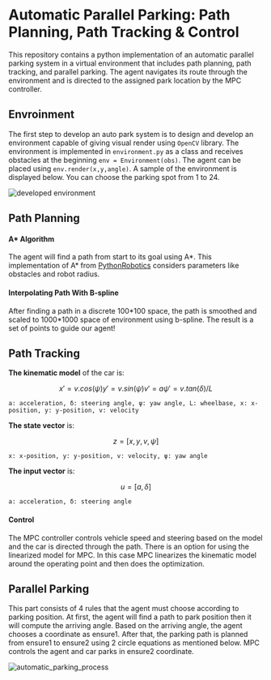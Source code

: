 # Automatic Parallel Parking: Path Planning, Path Tracking & Control

This repository contains a python implementation of an automatic parallel parking system in a virtual environment that includes path planning, path tracking, and parallel parking.
 The agent navigates its route through the environment and is directed to the assigned park location by the MPC controller.

## Envroinment
The first step to develop an auto park system is to design and develop an environment capable of giving visual render using ```OpenCV``` library.
The environment is implemented in ```environment.py``` as a class and receives obstacles at the beginning ```env = Environment(obs)```.
The agent can be placed using ```env.render(x,y,angle)```.
A sample of the environment is displayed below. You can choose the parking spot from 1 to 24.

![developed environment](https://user-images.githubusercontent.com/56114938/127310550-745d7123-f02f-48ae-96a7-9f82089b9fd9.JPG)

## Path Planning
#### A* Algorithm
The agent will find a path from start to its goal using A*. 
This implementation of A* from [PythonRobotics](https://pythonrobotics.readthedocs.io/en/latest/modules/path_planning.html) considers parameters like obstacles and robot radius.

#### Interpolating Path With B-spline
After finding a path in a discrete 100\*100 space, the path is smoothed and scaled to 1000\*1000 space of environment using b-spline.
The result is a set of points to guide our agent!

## Path Tracking
**The kinematic model** of the car is:
```math
x' = v . cos(ψ)
y' = v . sin(ψ)
v' = a
ψ' = v . tan(δ)/L
```
```a: acceleration, δ: steering angle, ψ: yaw angle, L: wheelbase, x: x-position, y: y-position, v: velocity```

**The state vector** is:
```math
z=[x,y,v,ψ]
```
```x: x-position, y: y-position, v: velocity, ψ: yaw angle```

**The input vector** is:
```math
u=[a,δ]
```
```a: acceleration, δ: steering angle```

#### Control
The MPC controller controls vehicle speed and steering based on the model and the car is directed through the path. There is an option for using the linearized model for MPC. In this case MPC linearizes the kinematic model around the operating point and then does the optimization.

## Parallel Parking
This part consists of 4 rules that the agent must choose according to parking position. 
At first, the agent will find a path to park position then it will compute the arriving angle. 
Based on the arriving angle, the agent chooses a coordinate as ensure1. 
After that, the parking path is planned from ensure1 to ensure2 using 2 circle equations as mentioned below. 
MPC controls the agent and car parks in ensure2 coordinate.

![automatic_parking_process](https://user-images.githubusercontent.com/56114938/128083454-60f8ba82-00a8-43a2-b8ad-8d4ad09cc762.gif)


